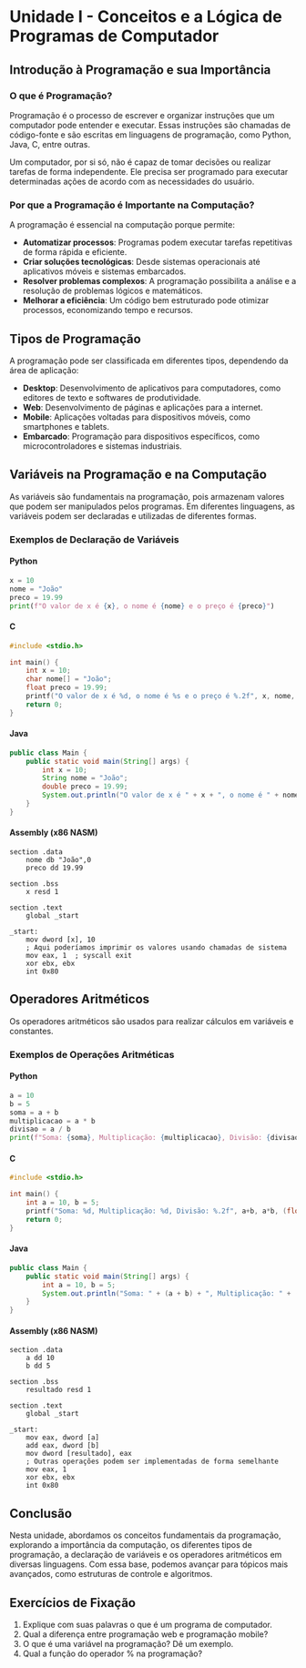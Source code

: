 # Unidade I - Conceitos e a Lógica de Programas de Computador

## Introdução à Programação e sua Importância

### O que é Programação?

Programação é o processo de escrever e organizar instruções que um computador pode entender e executar. Essas instruções são chamadas de código-fonte e são escritas em linguagens de programação, como Python, Java, C, entre outras.

Um computador, por si só, não é capaz de tomar decisões ou realizar tarefas de forma independente. Ele precisa ser programado para executar determinadas ações de acordo com as necessidades do usuário.

### Por que a Programação é Importante na Computação?

A programação é essencial na computação porque permite:

- **Automatizar processos**: Programas podem executar tarefas repetitivas de forma rápida e eficiente.
- **Criar soluções tecnológicas**: Desde sistemas operacionais até aplicativos móveis e sistemas embarcados.
- **Resolver problemas complexos**: A programação possibilita a análise e a resolução de problemas lógicos e matemáticos.
- **Melhorar a eficiência**: Um código bem estruturado pode otimizar processos, economizando tempo e recursos.


## Tipos de Programação

A programação pode ser classificada em diferentes tipos, dependendo da área de aplicação:

- **Desktop**: Desenvolvimento de aplicativos para computadores, como editores de texto e softwares de produtividade.
- **Web**: Desenvolvimento de páginas e aplicações para a internet.
- **Mobile**: Aplicações voltadas para dispositivos móveis, como smartphones e tablets.
- **Embarcado**: Programação para dispositivos específicos, como microcontroladores e sistemas industriais.

## Variáveis na Programação e na Computação

As variáveis são fundamentais na programação, pois armazenam valores que podem ser manipulados pelos programas. Em diferentes linguagens, as variáveis podem ser declaradas e utilizadas de diferentes formas.

### Exemplos de Declaração de Variáveis

#### Python
```python
x = 10
nome = "João"
preco = 19.99
print(f"O valor de x é {x}, o nome é {nome} e o preço é {preco}")
```

#### C
```c
#include <stdio.h>

int main() {
    int x = 10;
    char nome[] = "João";
    float preco = 19.99;
    printf("O valor de x é %d, o nome é %s e o preço é %.2f", x, nome, preco);
    return 0;
}
```

#### Java
```java
public class Main {
    public static void main(String[] args) {
        int x = 10;
        String nome = "João";
        double preco = 19.99;
        System.out.println("O valor de x é " + x + ", o nome é " + nome + " e o preço é " + preco);
    }
}
```

#### Assembly (x86 NASM)
```assembly
section .data
    nome db "João",0
    preco dd 19.99

section .bss
    x resd 1

section .text
    global _start

_start:
    mov dword [x], 10
    ; Aqui poderíamos imprimir os valores usando chamadas de sistema
    mov eax, 1  ; syscall exit
    xor ebx, ebx
    int 0x80
```

## Operadores Aritméticos

Os operadores aritméticos são usados para realizar cálculos em variáveis e constantes.

### Exemplos de Operações Aritméticas

#### Python
```python
a = 10
b = 5
soma = a + b
multiplicacao = a * b
divisao = a / b
print(f"Soma: {soma}, Multiplicação: {multiplicacao}, Divisão: {divisao}")
```

#### C
```c
#include <stdio.h>

int main() {
    int a = 10, b = 5;
    printf("Soma: %d, Multiplicação: %d, Divisão: %.2f", a+b, a*b, (float)a/b);
    return 0;
}
```

#### Java
```java
public class Main {
    public static void main(String[] args) {
        int a = 10, b = 5;
        System.out.println("Soma: " + (a + b) + ", Multiplicação: " + (a * b) + ", Divisão: " + ((double)a / b));
    }
}
```

#### Assembly (x86 NASM)
```assembly
section .data
    a dd 10
    b dd 5

section .bss
    resultado resd 1

section .text
    global _start

_start:
    mov eax, dword [a]
    add eax, dword [b]
    mov dword [resultado], eax
    ; Outras operações podem ser implementadas de forma semelhante
    mov eax, 1
    xor ebx, ebx
    int 0x80
```

## Conclusão

Nesta unidade, abordamos os conceitos fundamentais da programação, explorando a importância da computação, os diferentes tipos de programação, a declaração de variáveis e os operadores aritméticos em diversas linguagens. Com essa base, podemos avançar para tópicos mais avançados, como estruturas de controle e algoritmos.

## Exercícios de Fixação

1. Explique com suas palavras o que é um programa de computador.
2. Qual a diferença entre programação web e programação mobile?
3. O que é uma variável na programação? Dê um exemplo.
4. Qual a função do operador % na programação?
